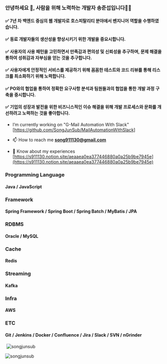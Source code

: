 <h3 align="left">안녕하세요 👋, 사람을 위해 노력하는 개발자 송준섭입니다🙇‍♂️</h3>
<h4 align="left">✅ 7년 차 백엔드 중심의 웹 개발자로 호스피탈리티 분야에서 벤지니어 역할을 수행하였습니다.</h4>
<h4 align="left">✅ 동료 개발자들의 생산성을 향상시키기 위한 개발을 중요시합니다.</h4>
<h4 align="left">✅ 사용자의 사용 패턴을 고민하면서 만족감과 편의성 및 신뢰성을 추구하며, 문제 해결을 통하여 성취감과 자부심을 얻는 것을 추구합니다.</h4>
<h4 align="left">✅ 사용자에게 안정적인 서비스를 제공하기 위해 꼼꼼한 테스트와 코드 리뷰를 통해 리스크를 최소화하기 위해 노력합니다.</h4>
<h4 align="left">✅ PO와의 협업을 통하여 정확한 요구사항 분석과 팀원들과의 협업을 통한 개발 과정 구축을 중시합니다.</h4>
<h4 align="left">✅ 기업의 성장과 발전을 위한 비즈니스적인 이슈 해결을 위해 개발 프로세스와 문화를 개선하려고 노력하는 것을 좋아합니다.</h4>


- I’m currently working on "G-Mail Automation With Slack" [https://github.com/SongJunSub/MailAutomationWithSlack]

- 📫 How to reach me **song911130@gmail.com**

- 📄 Know about my experiences [https://s911130.notion.site/aeaaea0ea377446880a0a25b9be7945e](https://s911130.notion.site/aeaaea0ea377446880a0a25b9be7945e)


<h3 align="left">Programming Language</h3>
<h4 align="left">Java / JavaScript</h4>

<h3 align="left">Framework</h3>
<h4 align="left">Spring Framework / Spring Boot / Spring Batch / MyBatis / JPA</h4>

<h3 align="left">RDBMS</h3>
<h4 align="left">Oracle / MySQL</h4>

<h3 align="left">Cache</h3>
<h4 align="left">Redis</h4>

<h3 align="left">Streaming</h3>
<h4 align="left">Kafka</h4>

<h3 align="left">Infra</h3>
<h4 align="left">AWS</h4>

<h3 align="left">ETC</h3>
<h4 align="left">Git / Jenkins / Docker / Confluence / Jira / Slack / SVN / nGrinder</h4>

<p>&nbsp;<img align="center" src="https://github-readme-stats.vercel.app/api?username=songjunsub&show_icons=true&locale=en" alt="songjunsub" /></p>

<p><img align="center" src="https://github-readme-streak-stats.herokuapp.com/?user=songjunsub&theme=default" alt="songjunsub" /></p>

